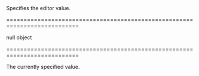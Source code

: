 <!--**
/*-------------------------------------------
    Auto-generated file. Do not modify.
-------------------------------------------

**-->
<!--d-->Specifies the editor value.<!--/d-->
===========================================================================
<!--default-->null<!--/default-->
<!--type-->object<!--/type-->
===========================================================================

<!--shortDescription-->
The currently specified value.
<!--/shortDescription-->

<!--fullDescription-->

<!--/fullDescription-->